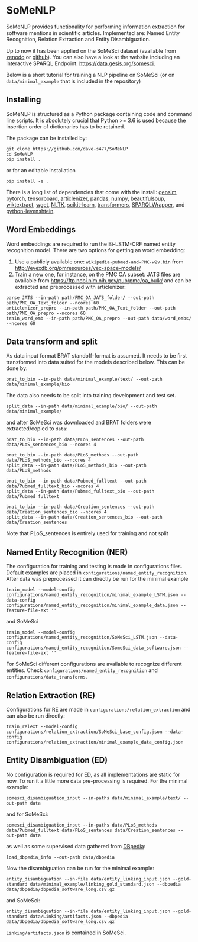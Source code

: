 # SoMeNLP

SoMeNLP provides functionality for performing information extraction for software mentions in scientific articles. 
Implemented are: Named Entity Recognition, Relation Extraction and Entity Disambiguation. 

Up to now it has been applied on the SoMeSci dataset (available from [zenodo](https://zenodo.org/record/4701764) or [github](https://github.com/dave-s477/SoMeSci)). You can also have a look at the website including an interactive SPARQL Endpoint: https://data.gesis.org/somesci.


Below is a short tutorial for training a NLP pipeline on SoMeSci (or on `data/minimal_example` that is included in the repository)

## Installing

SoMeNLP is structured as a Python package containing code and command line scripts. 
It is absolutely crucial that Python >= 3.6 is used because the insertion order of dictionaries has to be retained.

The package can be installed by: 
```shell
git clone https://github.com/dave-s477/SoMeNLP
cd SoMeNLP
pip install .
```
or for an editable installation
```shell
pip install -e .
```

There is a long list of dependencies that come with the install:
[gensim](https://pypi.org/project/gensim/), [pytorch](https://pypi.org/project/torch/), [tensorboard](https://pypi.org/project/tensorboard/), [articlenizer](https://github.com/dave-s477/articlenizer), [pandas](https://pypi.org/project/pandas/), [numpy](https://pypi.org/project/numpy/), [beautifulsoup](https://pypi.org/project/beautifulsoup4/), [wiktextract](https://pypi.org/project/wiktextract/), [wget](https://pypi.org/project/wget/), [NLTK](https://pypi.org/project/nltk/), [scikit-learn](https://pypi.org/project/scikit-learn/), [transformers](https://pypi.org/project/transformers/), [SPARQLWrapper](https://pypi.org/project/SPARQLWrapper/), and [python-levenshtein](https://pypi.org/project/python-Levenshtein/).

## Word Embeddings

Word embeddings are required to run the Bi-LSTM-CRF named entity recognition model. 
There are two options for getting an word embedding:
1. Use a publicly available one: `wikipedia-pubmed-and-PMC-w2v.bin` from http://evexdb.org/pmresources/vec-space-models/ 
2. Train a new one, for instance, on the PMC OA subset: JATS files are available from https://ftp.ncbi.nlm.nih.gov/pub/pmc/oa_bulk/
and can be extracted and preprocessed with articlenizer:
```shell
parse_JATS --in-path path/PMC_OA_JATS_folder/ --out-path path/PMC_OA_Text_folder --ncores 60
articlenizer_prepro --in-path path/PMC_OA_Text_folder --out-path path/PMC_OA_prepro --ncores 60 
train_word_emb --in-path path/PMC_OA_prepro --out-path data/word_embs/ --ncores 60
```

## Data transform and split

As data input format BRAT standoff-format is assumed.
It needs to be first transformed into data suited for the models described below.
This can be done by:
```shell
brat_to_bio --in-path data/minimal_example/text/ --out-path data/minimal_example/bio
```
The data also needs to be split into training development and test set. 
```
split_data --in-path data/minimal_example/bio/ --out-path data/minimal_example/
```
and after SoMeSci was downloaded and BRAT folders were extracted/copied to `data`:
```shell
brat_to_bio --in-path data/PLoS_sentences --out-path data/PLoS_sentences_bio --ncores 4

brat_to_bio --in-path data/PLoS_methods --out-path data/PLoS_methods_bio --ncores 4
split_data --in-path data/PLoS_methods_bio --out-path data/PLoS_methods 

brat_to_bio --in-path data/Pubmed_fulltext --out-path data/Pubmed_fulltext_bio --ncores 4
split_data --in-path data/Pubmed_fulltext_bio --out-path data/Pubmed_fulltext 

brat_to_bio --in-path data/Creation_sentences --out-path data/Creation_sentences_bio --ncores 4
split_data --in-path data/Creation_sentences_bio --out-path data/Creation_sentences 
```
Note that PLoS_sentences is entirely used for training and not split

## Named Entity Recognition (NER)

The configuration for training and testing is made in configurations files. Default examples are placed in `configurations/named_entity_recognition`.
After data was preprocessed it can directly be run for the minimal example
```shell
train_model --model-config configurations/named_entity_recognition/minimal_example_LSTM.json --data-config configurations/named_entity_recognition/minimal_example_data.json --feature-file-ext ''
```
and SoMeSci
```shell
train_model --model-config configurations/named_entity_recognition/SoMeSci_LSTM.json --data-config configurations/named_entity_recognition/SomeSci_data_software.json --feature-file-ext ''
```
For SoMeSci different configurations are available to recognize different entities. Check `configurations/named_entity_recognition` and `configurations/data_transforms`.

## Relation Extraction (RE)

Configurations for RE are made in `configurations/relation_extraction` and can also be run directly: 
```shell
train_relext --model-config configurations/relation_extraction/SoMeSci_base_config.json --data-config configurations/relation_extraction/minimal_example_data_config.json
```

## Entity Disambiguation (ED)

No configuration is required for ED, as all implementations are static for now.
To run it a little more data pre-processing is required.
For the minimal example:
```shell
somesci_disambiguation_input --in-paths data/minimal_example/text/ --out-path data
```
and for SoMeSci:
```shell
somesci_disambiguation_input --in-paths data/PLoS_methods data/Pubmed_fulltext data/PLoS_sentences data/Creation_sentences --out-path data

```
as well as some supervised data gathered from [DBpedia](https://www.dbpedia.org/):
```shell
load_dbpedia_info --out-path data/dbpedia
```
Now the disambiguation can be run for the minimal example:
```shell
entity_disambiguation --in-file data/entity_linking_input.json --gold-standard data/minimal_example/linking_gold_standard.json --dbpedia data/dbpedia/dbpedia_software_long.csv.gz
```
and SoMeSci:
```shell
entity_disambiguation --in-file data/entity_linking_input.json --gold-standard data/Linking/artifacts.json --dbpedia data/dbpedia/dbpedia_software_long.csv.gz
```
`Linking/artifacts.json` is contained in SoMeSci.
